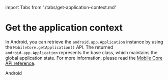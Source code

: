 import Tabs from './tabs/get-application-context.md'

# Get the application context

In Android, you can retrieve the `android.app.Application` instance by using the `MobileCore.getApplication()` API. The returned `android.app.Application` represents the base class, which maintains the global application state. For more information, please read the [Mobile Core API reference](../mobile-core/api-reference.md).

<TabsBlock orientation="horizontal" slots="heading, content" repeat="1"/>

Android

<Tabs query="platform=android&task=get"/>

